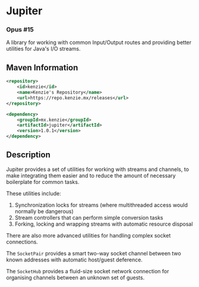 Jupiter
=====

### Opus #15

A library for working with common Input/Output routes and providing better utilities for Java's I/O streams.

## Maven Information
```xml
<repository>
    <id>kenzie</id>
    <name>Kenzie's Repository</name>
    <url>https://repo.kenzie.mx/releases</url>
</repository>
``` 

```xml
<dependency>
    <groupId>mx.kenzie</groupId>
    <artifactId>jupiter</artifactId>
    <version>1.0.1</version>
</dependency>
```

## Description

Jupiter provides a set of utilities for working with streams and channels, to make integrating them easier and to reduce the amount of necessary boilerplate for common tasks.

These utilities include:
1. Synchronization locks for streams (where multithreaded access would normally be dangerous)
2. Stream controllers that can perform simple conversion tasks
3. Forking, locking and wrapping streams with automatic resource disposal

There are also more advanced utilities for handling complex socket connections.

The `SocketPair` provides a smart two-way socket channel between two known addresses with automatic host/guest deference.

The `SocketHub` provides a fluid-size socket network connection for organising channels between an unknown set of guests.
